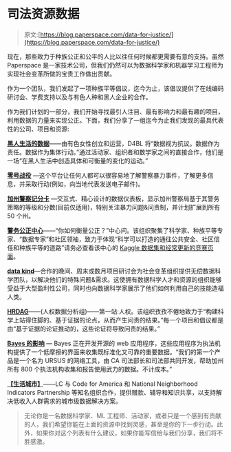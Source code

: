 # 司法资源数据

> 原文:[https://blog.paperspace.com/data-for-justice/](https://blog.paperspace.com/data-for-justice/)

现在，那些致力于种族公正和公平的人比以往任何时候都更需要有意的支持。虽然 Paperspace 是一家技术公司，但我们仍然可以为数据科学家和机器学习工程师为实现社会变革所做的宝贵工作做出贡献。

作为一个团队，我们发起了一项种族平等倡议，迄今为止，该倡议提供了在线编码研讨会、学费支持以及与有色人种和黑人企业的合作。

作为我们计划的一部分，我们开始寻找最引人注目、最有影响力和最有趣的项目，利用数据的力量来实现公正。下面，我们分享了一组迄今为止我们发现的最具代表性的公司、项目和资源:

[**黑人生活的数据**](https://d4bl.org/)——由有色女性创立和运营，D4BL 将“数据视为抗议。数据作为责任。数据作为集体行动。”通过活动家、组织者和数学家之间的直接合作，他们是一场“在黑人生活中创造具体和可衡量的变化的运动。”

[**零号战役**](https://www.joincampaignzero.org/) —这个平台让任何人都可以很容易地了解警察暴力事件，了解更多信息，并采取行动(例如，向当地代表发送电子邮件)。

[**加州警察记分卡**](https://policescorecard.org/) —交互式、精心设计的数据仪表板，显示加州警察局基于其警务策略的等级和分数(目前仅适用)，特别关注暴力问题&问责制，并计划扩展到所有 50 个州。

[**警务公正中心**](https://policingequity.org/about/who-we-are)——“你如何衡量公正？”中心问。该组织聚集了科学家、种族平等专家、“数据专家”和社区领袖，致力于体现“科学可以打造的通往公共安全、社区信任和种族平等的道路”请务必查看该中心的 [Kaggle 数据集和经常更新的竞赛页面](https://www.kaggle.com/center-for-policing-equity/data-science-for-good)。

**[data kind](https://www.datakind.org/)**—合作的晚间、周末或数月项目研讨会为社会变革组织提供无偿数据科学团队，以解决他们的特殊问题&需求。这使拥有数据科学人才和资源的组织能够受益于大型盈利性公司，同时也向数据科学家展示了他们如何利用自己的技能造福人类。

[**HRDAG**](https://hrdag.org/)——(人权数据分析组)——第一站:人权。该组织孜孜不倦地致力于“构建科学上站得住脚的、基于证据的论点，从而产生问责的结果。”每一个项目和倡议都是由“基于证据的论证推动的，这些论证将导致问责的结果。”

[**Bayes 的影响**](https://www.bayesimpact.org/) — Bayes 正在开发开源的 web 应用程序，这些应用程序为执法机构提供了一个低摩擦的界面来收集既标准化又可靠的重要数据。“我们的第一个产品是一个名为 URSUS 的网络工具，由 CA 司法部长和司法部共同开发，帮助加州所有 800 个执法机构收集和报告使用武力的数据。不计成本。”

[**【生活城市】**](https://www.livingcities.org/work/civic-tech-and-data-collaborative)——LC 与 Code for America 和 National Neighborhood Indicators Partnership 等知名组织合作，提供赠款、辅导和知识共享，以支持解决低收入人群需求的城市级数据解决方案。

> 无论你是一名数据科学家、ML 工程师、活动家，或者只是一个感到有贡献的人，我们希望你能在上面的资源中找到灵感，甚至是你的下一步行动。此外，如果你对这个列表有什么建议，如果你能写信给与我们分享，我们将不胜感激。